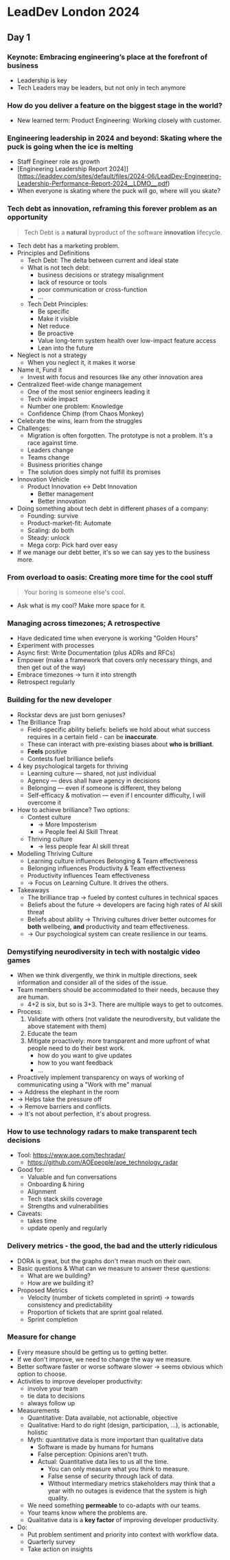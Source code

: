 # LeadDev London 2024

## Day 1

### Keynote: Embracing engineering’s place at the forefront of business

- Leadership is key
- Tech Leaders may be leaders, but not only in tech anymore

### How do you deliver a feature on the biggest stage in the world?

- New learned term: Product Engineering: Working closely with customer.

### Engineering leadership in 2024 and beyond: Skating where the puck is going when the ice is melting

- Staff Engineer role as growth
- [Engineering Leadership Report 2024]](https://leaddev.com/sites/default/files/2024-06/LeadDev-Engineering-Leadership-Performance-Report-2024__LDMO__.pdf)
- When everyone is skating where the puck will go, where will you skate?

### Tech debt as innovation, reframing this forever problem as an opportunity

> Tech Debt is a **natural** byproduct of the software **innovation** lifecycle.

- Tech debt has a marketing problem.
- Principles and Definitions
  - Tech Debt: The delta between current and ideal state
  - What is not tech debt:
    - business decisions or strategy misalignment
    - lack of resource or tools
    - poor communication or cross-function
    - ...
  - Tech Debt Principles:
    - Be specific
    - Make it visible
    - Net reduce
    - Be proactive
    - Value long-term system health over low-impact feature access
    - Lean into the future
- Neglect is not a strategy
  - When you neglect it, it makes it worse
- Name it, Fund it
  - Invest with focus and resources like any other innovation area
- Centralized fleet-wide change management
  - One of the most senior engineers leading it
  - Tech wide impact
  - Number one problem: Knowledge
  - Confidence Chimp (from Chaos Monkey)
- Celebrate the wins, learn from the struggles
- Challenges:
  - Migration is often forgotten. The prototype is not a problem. It's a race against time.
  - Leaders change
  - Teams change
  - Business priorities change
  - The solution does simply not fulfill its promises
- Innovation Vehicle
  - Product Innovation <-> Debt Innovation
    - Better management
    - Better innovation
- Doing something about tech debt in different phases of a company:
  - Founding: survive
  - Product-market-fit: Automate
  - Scaling: do both
  - Steady: unlock
  - Mega corp: Pick hard over easy
- If we manage our debt better, it's so we can say yes to the business more.

### From overload to oasis: Creating more time for the cool stuff

> Your boring is someone else's cool.

- Ask what is my cool? Make more space for it.

### Managing across timezones; A retrospective

- Have dedicated time when everyone is working "Golden Hours"
- Experiment with processes
- Async first: Write Documentation (plus ADRs and RFCs)
- Empower (make a framework that covers only necessary things, and then get out of the way)
- Embrace timezones -> turn it into strength
- Retrospect regularly

### Building for the new developer

- Rockstar devs are just born geniuses?
- The Brilliance Trap
  - Field-specific ability beliefs: beliefs we hold about what success requires in a certain field - can be **inaccurate**.
  - These can interact with pre-existing biases about **who is brilliant**.
  - **Feels** positive
  - Contests fuel brilliance beliefs
- 4 key psychological targets for thriving
  - Learning culture — shared, not just individual
  - Agency — devs shall have agency in decisions
  - Belonging — even if someone is different, they belong
  - Self-efficacy & motivation — even if I encounter difficulty, I will overcome it
- How to achieve brilliance? Two options:
  - Contest culture
    - -> More Imposterism
    - -> People feel AI Skill Threat
  - Thriving culture
    - -> less people fear AI skill threat
- Modelling Thriving Culture
  - Learning culture influences Belonging & Team effectiveness
  - Belonging influences Productivity & Team effectiveness
  - Productivity influences Team effectiveness
  - -> Focus on Learning Culture. It drives the others.
- Takeaways
  - The brilliance trap -> fueled by contest cultures in technical spaces
  - Beliefs about the future -> developers are facing high rates of AI skill threat
  - Beliefs about ability -> Thriving cultures driver better outcomes for **both** wellbeing, **and** productivity and team effectiveness.
  - -> Our psychological system can create resilience in our teams.

### Demystifying neurodiversity in tech with nostalgic video games

- When we think divergently, we think in multiple directions, seek information and consider all of the sides of the issue.
- Team members should be accommodated to their needs, because they are human.
  - 4+2 is six, but so is 3+3. There are multiple ways to get to outcomes.
- Process:
  1. Validate with others (not validate the neurodiversity, but validate the above statement with them)
  2. Educate the team
  3. Mitigate proactively: more transparent and more upfront of what people need to do their best work.
     - how do you want to give updates
     - how to you want feedback
     - ...
- Proactively implement transparency on ways of working of communicating using a "Work with me" manual
- -> Address the elephant in the room
- -> Helps take the pressure off
- -> Remove barriers and conflicts.
- -> It's not about perfection, it's about progress.

### How to use technology radars to make transparent tech decisions

- Tool: https://www.aoe.com/techradar/
  - https://github.com/AOEpeople/aoe_technology_radar
- Good for:
  - Valuable and fun conversations
  - Onboarding & hiring
  - Alignment
  - Tech stack skills coverage
  - Strengths and vulnerabilities
- Caveats:
  - takes time
  - update openly and regularly

### Delivery metrics - the good, the bad and the utterly ridiculous

- DORA is great, but the graphs don't mean much on their own.
- Basic questions & What can we measure to answer these questions:
  - What are we building?
  - How are we building it?
- Proposed Metrics
  - Velocity (number of tickets completed in sprint) -> towards consistency and predictability
  - Proportion of tickets that are sprint goal related.
  - Sprint completion

### Measure for change

- Every measure should be getting us to getting better.
- If we don't improve, we need to change the way we measure.
- Better software faster or worse software slower -> seems obvious which option to choose.
- Activities to improve developer productivity:
  - involve your team
  - tie data to decisions
  - always follow up
- Measurements
  - Quantitative: Data available, not actionable, objective
  - Qualitative: Hard to do right (design, participation, ...), is actionable, holistic
  - Myth: quantitative data is more important than qualitative data
    - Software is made by humans for humans
    - False perception: Opinions aren't truth.
    - Actual: Quantitative data lies to us all the time.
      - You can only measure what you think to measure.
      - False sense of security through lack of data.
      - Without intermediary metrics stakeholders may think that a year with no outages is evidence that the system is high quality.
  - We need something **permeable** to co-adapts with our teams.
  - Your teams know where the problems are.
  - Qualitative data is a **key factor** of improving developer productivity.
- Do:
  - Put problem sentiment and priority into context with workflow data.
  - Quarterly survey
  - Take action on insights
